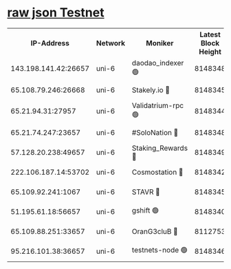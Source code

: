 [raw json Testnet](https://rpc-check.junot.stavr.tech/junot/rpc-junot-result.json)
=


<table><tr><th>IP-Address</th><th>Network</th><th>Moniker</th><th>Latest Block Height</th><th>Earliest Block Height</th><th>Catching Up</th><th>Tx Index</th><th>Voting Power</th><th>Scan Time</th></tr><tr><td>143.198.141.42:26657</td><td>uni-6</td><td>daodao_indexer 🟢</td><td>8148348</td><td>1</td><td>False</td><td>off</td><td>0</td><td>2024-02-20T01:24:31.331028576UTC</td></tr><tr><td>65.108.79.246:26668</td><td>uni-6</td><td>Stakely.io 🔴</td><td>8148345</td><td>1570872</td><td>False</td><td>on</td><td>11</td><td>2024-02-20T01:24:19.239686397UTC</td></tr><tr><td>65.21.94.31:27957</td><td>uni-6</td><td>Validatrium-rpc 🟢</td><td>8148344</td><td>2943363</td><td>False</td><td>on</td><td>0</td><td>2024-02-20T01:24:14.384780450UTC</td></tr><tr><td>65.21.74.247:23657</td><td>uni-6</td><td>#SoloNation 🔴</td><td>8148348</td><td>5208001</td><td>False</td><td>on</td><td>112</td><td>2024-02-20T01:24:30.316075780UTC</td></tr><tr><td>57.128.20.238:49657</td><td>uni-6</td><td>Staking_Rewards 🔴</td><td>8148349</td><td>6514618</td><td>False</td><td>on</td><td>1008</td><td>2024-02-20T01:24:31.625814319UTC</td></tr><tr><td>222.106.187.14:53702</td><td>uni-6</td><td>Cosmostation 🔴</td><td>8148342</td><td>7473037</td><td>False</td><td>on</td><td>109003</td><td>2024-02-20T01:24:11.919988134UTC</td></tr><tr><td>65.109.92.241:1067</td><td>uni-6</td><td>STAVR 🔴</td><td>8148345</td><td>7502372</td><td>False</td><td>on</td><td>6054</td><td>2024-02-20T01:24:18.891553029UTC</td></tr><tr><td>51.195.61.18:56657</td><td>uni-6</td><td>gshift 🟢</td><td>8148340</td><td>7691417</td><td>False</td><td>on</td><td>0</td><td>2024-02-20T01:24:00.243693633UTC</td></tr><tr><td>65.109.88.251:33657</td><td>uni-6</td><td>OranG3cluB 🔴</td><td>8112753</td><td>8055961</td><td>False</td><td>on</td><td>11</td><td>2024-02-20T01:24:36.033708540UTC</td></tr><tr><td>95.216.101.38:36657</td><td>uni-6</td><td>testnets-node 🟢</td><td>8148346</td><td>8116304</td><td>False</td><td>on</td><td>0</td><td>2024-02-20T01:24:21.694677437UTC</td></tr></table>